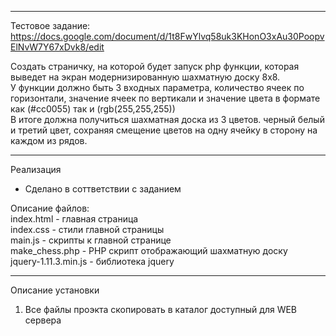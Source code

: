 -------------------------  
Тестовое задание:  
https://docs.google.com/document/d/1t8FwYlvq58uk3KHonO3xAu30PoopvElNvW7Y67xDvk8/edit  

Создать страничку, на которой будет запуск php функции, которая выведет на экран модернизированную шахматную доску 8х8.  
У функции должно быть 3 входных параметра, количество ячеек по горизонтали, значение ячеек по вертикали и значение цвета в формате как (#cc0055) так и (rgb(255,255,255))  
В итоге должна получиться шахматная доска из 3 цветов. черный белый и третий цвет, сохраняя смещение цветов на одну ячейку в сторону на каждом из рядов.  
  
-------------------------  
Реализация  
 - Сделано в соттветствии с заданием  
   
Описание файлов:  
index.html - главная страница  
index.css - стили главной страницы  
main.js - скрипты к главной странице  
make_chess.php - PHP скрипт отображающий шахматную доску  
jquery-1.11.3.min.js - библиотека jquery  
   
-------------------------  
Описание установки  
1. Все файлы проэкта скопировать в каталог доступный для WEB сервера  